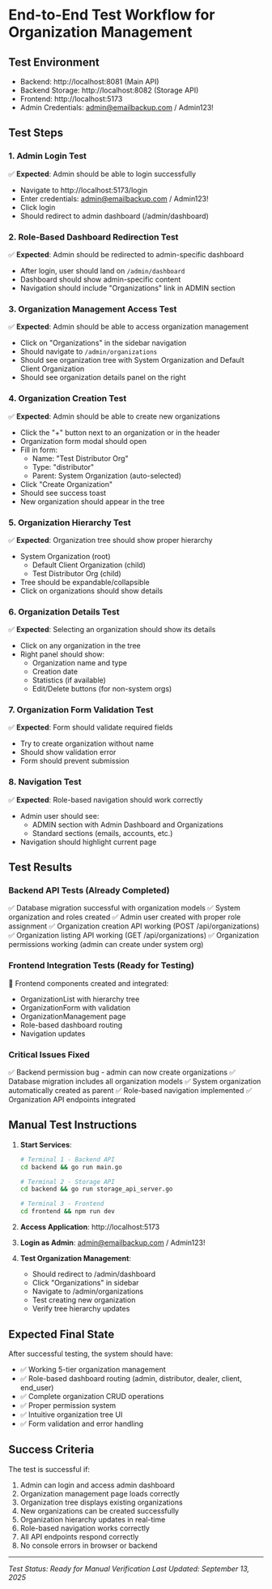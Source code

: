 # End-to-End Test Workflow for Organization Management

## Test Environment
- Backend: http://localhost:8081 (Main API)
- Backend Storage: http://localhost:8082 (Storage API) 
- Frontend: http://localhost:5173
- Admin Credentials: admin@emailbackup.com / Admin123!

## Test Steps

### 1. Admin Login Test
✅ **Expected**: Admin should be able to login successfully
- Navigate to http://localhost:5173/login
- Enter credentials: admin@emailbackup.com / Admin123!
- Click login
- Should redirect to admin dashboard (/admin/dashboard)

### 2. Role-Based Dashboard Redirection Test
✅ **Expected**: Admin should be redirected to admin-specific dashboard
- After login, user should land on `/admin/dashboard`
- Dashboard should show admin-specific content
- Navigation should include "Organizations" link in ADMIN section

### 3. Organization Management Access Test
✅ **Expected**: Admin should be able to access organization management
- Click on "Organizations" in the sidebar navigation
- Should navigate to `/admin/organizations`
- Should see organization tree with System Organization and Default Client Organization
- Should see organization details panel on the right

### 4. Organization Creation Test
✅ **Expected**: Admin should be able to create new organizations
- Click the "+" button next to an organization or in the header
- Organization form modal should open
- Fill in form:
  - Name: "Test Distributor Org"
  - Type: "distributor"
  - Parent: System Organization (auto-selected)
- Click "Create Organization"
- Should see success toast
- New organization should appear in the tree

### 5. Organization Hierarchy Test
✅ **Expected**: Organization tree should show proper hierarchy
- System Organization (root)
  - Default Client Organization (child)
  - Test Distributor Org (child)
- Tree should be expandable/collapsible
- Click on organizations should show details

### 6. Organization Details Test
✅ **Expected**: Selecting an organization should show its details
- Click on any organization in the tree
- Right panel should show:
  - Organization name and type
  - Creation date
  - Statistics (if available)
  - Edit/Delete buttons (for non-system orgs)

### 7. Organization Form Validation Test
✅ **Expected**: Form should validate required fields
- Try to create organization without name
- Should show validation error
- Form should prevent submission

### 8. Navigation Test
✅ **Expected**: Role-based navigation should work correctly
- Admin user should see:
  - ADMIN section with Admin Dashboard and Organizations
  - Standard sections (emails, accounts, etc.)
- Navigation should highlight current page

## Test Results

### Backend API Tests (Already Completed)
✅ Database migration successful with organization models
✅ System organization and roles created
✅ Admin user created with proper role assignment
✅ Organization creation API working (POST /api/organizations)
✅ Organization listing API working (GET /api/organizations)
✅ Organization permissions working (admin can create under system org)

### Frontend Integration Tests (Ready for Testing)
🔧 Frontend components created and integrated:
  - OrganizationList with hierarchy tree
  - OrganizationForm with validation
  - OrganizationManagement page
  - Role-based dashboard routing
  - Navigation updates

### Critical Issues Fixed
✅ Backend permission bug - admin can now create organizations
✅ Database migration includes all organization models
✅ System organization automatically created as parent
✅ Role-based navigation implemented
✅ Organization API endpoints integrated

## Manual Test Instructions

1. **Start Services**:
   ```bash
   # Terminal 1 - Backend API
   cd backend && go run main.go
   
   # Terminal 2 - Storage API  
   cd backend && go run storage_api_server.go
   
   # Terminal 3 - Frontend
   cd frontend && npm run dev
   ```

2. **Access Application**: http://localhost:5173

3. **Login as Admin**: admin@emailbackup.com / Admin123!

4. **Test Organization Management**:
   - Should redirect to /admin/dashboard
   - Click "Organizations" in sidebar
   - Navigate to /admin/organizations
   - Test creating new organization
   - Verify tree hierarchy updates

## Expected Final State

After successful testing, the system should have:
- ✅ Working 5-tier organization management
- ✅ Role-based dashboard routing (admin, distributor, dealer, client, end_user)
- ✅ Complete organization CRUD operations
- ✅ Proper permission system
- ✅ Intuitive organization tree UI
- ✅ Form validation and error handling

## Success Criteria

The test is successful if:
1. Admin can login and access admin dashboard
2. Organization management page loads correctly
3. Organization tree displays existing organizations
4. New organizations can be created successfully
5. Organization hierarchy updates in real-time
6. Role-based navigation works correctly
7. All API endpoints respond correctly
8. No console errors in browser or backend

---

*Test Status: Ready for Manual Verification*
*Last Updated: September 13, 2025*